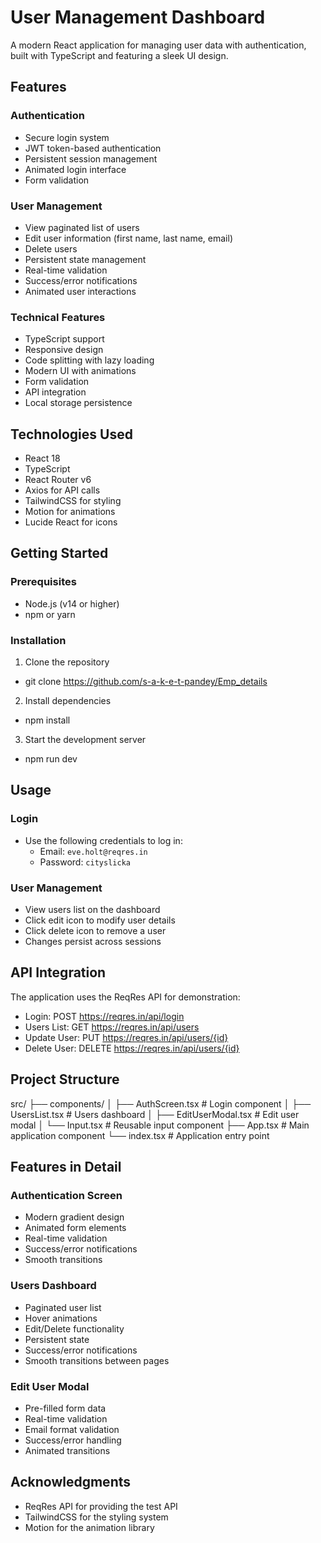 # User Management Dashboard

A modern React application for managing user data with authentication, built with TypeScript and featuring a sleek UI design.

## Features

### Authentication
- Secure login system
- JWT token-based authentication
- Persistent session management
- Animated login interface
- Form validation

### User Management
- View paginated list of users
- Edit user information (first name, last name, email)
- Delete users
- Persistent state management
- Real-time validation
- Success/error notifications
- Animated user interactions

### Technical Features
- TypeScript support
- Responsive design
- Code splitting with lazy loading
- Modern UI with animations
- Form validation
- API integration
- Local storage persistence

## Technologies Used

- React 18
- TypeScript
- React Router v6
- Axios for API calls
- TailwindCSS for styling
- Motion for animations
- Lucide React for icons

## Getting Started

### Prerequisites
- Node.js (v14 or higher)
- npm or yarn

### Installation

1. Clone the repository
- git clone <https://github.com/s-a-k-e-t-pandey/Emp_details>

2. Install dependencies
- npm install

3. Start the development server
- npm run dev


## Usage

### Login
- Use the following credentials to log in:
  - Email: `eve.holt@reqres.in`
  - Password: `cityslicka`

### User Management
- View users list on the dashboard
- Click edit icon to modify user details
- Click delete icon to remove a user
- Changes persist across sessions

## API Integration

The application uses the ReqRes API for demonstration:
- Login: POST https://reqres.in/api/login
- Users List: GET https://reqres.in/api/users
- Update User: PUT https://reqres.in/api/users/{id}
- Delete User: DELETE https://reqres.in/api/users/{id}

## Project Structure

src/
├── components/
│ ├── AuthScreen.tsx # Login component
│ ├── UsersList.tsx # Users dashboard
│ ├── EditUserModal.tsx # Edit user modal
│ └── Input.tsx # Reusable input component
├── App.tsx # Main application component
└── index.tsx # Application entry point



## Features in Detail

### Authentication Screen
- Modern gradient design
- Animated form elements
- Real-time validation
- Success/error notifications
- Smooth transitions

### Users Dashboard
- Paginated user list
- Hover animations
- Edit/Delete functionality
- Persistent state
- Success/error notifications
- Smooth transitions between pages

### Edit User Modal
- Pre-filled form data
- Real-time validation
- Email format validation
- Success/error handling
- Animated transitions


## Acknowledgments

- ReqRes API for providing the test API
- TailwindCSS for the styling system
- Motion for the animation library